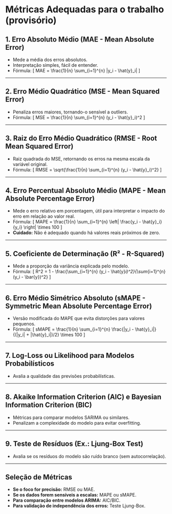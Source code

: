 # Métricas Adequadas para o trabalho (provisório)

## 1. **Erro Absoluto Médio (MAE - Mean Absolute Error)**
- Mede a média dos erros absolutos.
- Interpretação simples, fácil de entender.
- Fórmula:
  \[
  MAE = \frac{1}{n} \sum_{i=1}^{n} |y_i - \hat{y}_i|
  \]

---

## 2. **Erro Médio Quadrático (MSE - Mean Squared Error)**
- Penaliza erros maiores, tornando-o sensível a outliers.
- Fórmula:
  \[
  MSE = \frac{1}{n} \sum_{i=1}^{n} (y_i - \hat{y}_i)^2
  \]

---

## 3. **Raiz do Erro Médio Quadrático (RMSE - Root Mean Squared Error)**
- Raiz quadrada do MSE, retornando os erros na mesma escala da variável original.
- Fórmula:
  \[
  RMSE = \sqrt{\frac{1}{n} \sum_{i=1}^{n} (y_i - \hat{y}_i)^2}
  \]

---

## 4. **Erro Percentual Absoluto Médio (MAPE - Mean Absolute Percentage Error)**
- Mede o erro relativo em porcentagem, útil para interpretar o impacto do erro em relação ao valor real.
- Fórmula:
  \[
  MAPE = \frac{1}{n} \sum_{i=1}^{n} \left| \frac{y_i - \hat{y}_i}{y_i} \right| \times 100
  \]
- **Cuidado:** Não é adequado quando há valores reais próximos de zero.

---

## 5. **Coeficiente de Determinação (R² - R-Squared)**
- Mede a proporção da variância explicada pelo modelo.
- Fórmula:
  \[
  R^2 = 1 - \frac{\sum_{i=1}^{n} (y_i - \hat{y}_i)^2}{\sum_{i=1}^{n} (y_i - \bar{y})^2}
  \]

---

## 6. **Erro Médio Simétrico Absoluto (sMAPE - Symmetric Mean Absolute Percentage Error)**
- Versão modificada do MAPE que evita distorções para valores pequenos.
- Fórmula:
  \[
  sMAPE = \frac{1}{n} \sum_{i=1}^{n} \frac{|y_i - \hat{y}_i|}{(|y_i| + |\hat{y}_i|)/2} \times 100
  \]

---

## 7. **Log-Loss ou Likelihood para Modelos Probabilísticos**
- Avalia a qualidade das previsões probabilísticas.

---

## 8. **Akaike Information Criterion (AIC) e Bayesian Information Criterion (BIC)**
- Métricas para comparar modelos SARIMA ou similares.
- Penalizam a complexidade do modelo para evitar overfitting.

---

## 9. **Teste de Resíduos (Ex.: Ljung-Box Test)**
- Avalia se os resíduos do modelo são ruído branco (sem autocorrelação).

---

## **Seleção de Métricas**
- **Se o foco for precisão:** RMSE ou MAE.
- **Se os dados forem sensíveis a escalas:** MAPE ou sMAPE.
- **Para comparação entre modelos ARIMA:** AIC/BIC.
- **Para validação de independência dos erros:** Teste Ljung-Box.
